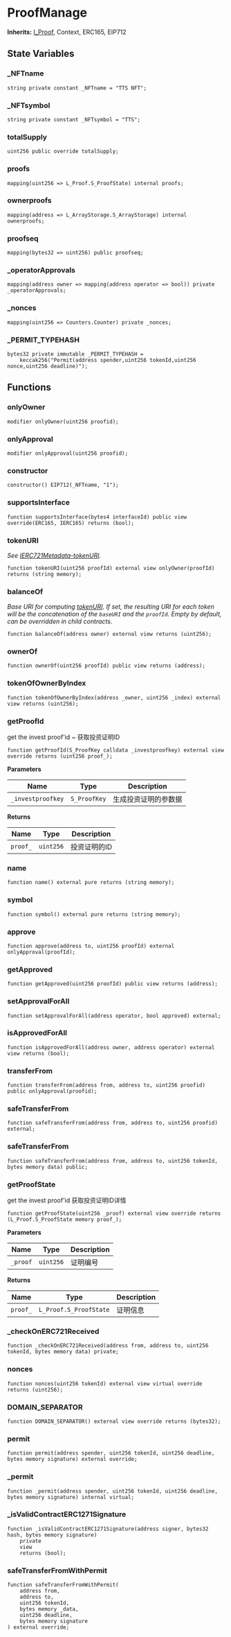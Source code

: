 # ProofManage
**Inherits:**
[I_Proof](/Contracts/interfaces/I_Proof.sol/interface.I_Proof.md), Context, ERC165, EIP712


## State Variables
### _NFTname

```solidity
string private constant _NFTname = "TTS NFT";
```


### _NFTsymbol

```solidity
string private constant _NFTsymbol = "TTS";
```


### totalSupply

```solidity
uint256 public override totalSupply;
```


### proofs

```solidity
mapping(uint256 => L_Proof.S_ProofState) internal proofs;
```


### ownerproofs

```solidity
mapping(address => L_ArrayStorage.S_ArrayStorage) internal ownerproofs;
```


### proofseq

```solidity
mapping(bytes32 => uint256) public proofseq;
```


### _operatorApprovals

```solidity
mapping(address owner => mapping(address operator => bool)) private _operatorApprovals;
```


### _nonces

```solidity
mapping(uint256 => Counters.Counter) private _nonces;
```


### _PERMIT_TYPEHASH

```solidity
bytes32 private immutable _PERMIT_TYPEHASH =
    keccak256("Permit(address spender,uint256 tokenId,uint256 nonce,uint256 deadline)");
```


## Functions
### onlyOwner


```solidity
modifier onlyOwner(uint256 proofid);
```

### onlyApproval


```solidity
modifier onlyApproval(uint256 proofid);
```

### constructor


```solidity
constructor() EIP712(_NFTname, "1");
```

### supportsInterface


```solidity
function supportsInterface(bytes4 interfaceId) public view override(ERC165, IERC165) returns (bool);
```

### tokenURI

*See [IERC721Metadata-tokenURI](/lib/forge-std/test/mocks/MockERC721.t.sol/contract.Token_ERC721.md#tokenuri).*


```solidity
function tokenURI(uint256 proofId) external view onlyOwner(proofId) returns (string memory);
```

### balanceOf

*Base URI for computing [tokenURI](/Contracts/ProofManage.sol/abstract.ProofManage.md#tokenuri). If set, the resulting URI for each
token will be the concatenation of the `baseURI` and the `proofId`. Empty
by default, can be overridden in child contracts.*


```solidity
function balanceOf(address owner) external view returns (uint256);
```

### ownerOf


```solidity
function ownerOf(uint256 proofId) public view returns (address);
```

### tokenOfOwnerByIndex


```solidity
function tokenOfOwnerByIndex(address _owner, uint256 _index) external view returns (uint256);
```

### getProofId

get the invest proof'id ~ 获取投资证明ID


```solidity
function getProofId(S_ProofKey calldata _investproofkey) external view override returns (uint256 proof_);
```
**Parameters**

|Name|Type|Description|
|----|----|-----------|
|`_investproofkey`|`S_ProofKey`|  生成投资证明的参数据|

**Returns**

|Name|Type|Description|
|----|----|-----------|
|`proof_`|`uint256`|投资证明的ID|


### name


```solidity
function name() external pure returns (string memory);
```

### symbol


```solidity
function symbol() external pure returns (string memory);
```

### approve


```solidity
function approve(address to, uint256 proofId) external onlyApproval(proofId);
```

### getApproved


```solidity
function getApproved(uint256 proofId) public view returns (address);
```

### setApprovalForAll


```solidity
function setApprovalForAll(address operator, bool approved) external;
```

### isApprovedForAll


```solidity
function isApprovedForAll(address owner, address operator) external view returns (bool);
```

### transferFrom


```solidity
function transferFrom(address from, address to, uint256 proofid) public onlyApproval(proofid);
```

### safeTransferFrom


```solidity
function safeTransferFrom(address from, address to, uint256 proofid) external;
```

### safeTransferFrom


```solidity
function safeTransferFrom(address from, address to, uint256 tokenId, bytes memory data) public;
```

### getProofState

get the invest proof'id 获取投资证明ID详情


```solidity
function getProofState(uint256 _proof) external view override returns (L_Proof.S_ProofState memory proof_);
```
**Parameters**

|Name|Type|Description|
|----|----|-----------|
|`_proof`|`uint256`|  证明编号|

**Returns**

|Name|Type|Description|
|----|----|-----------|
|`proof_`|`L_Proof.S_ProofState`| 证明信息|


### _checkOnERC721Received


```solidity
function _checkOnERC721Received(address from, address to, uint256 tokenId, bytes memory data) private;
```

### nonces


```solidity
function nonces(uint256 tokenId) external view virtual override returns (uint256);
```

### DOMAIN_SEPARATOR


```solidity
function DOMAIN_SEPARATOR() external view override returns (bytes32);
```

### permit


```solidity
function permit(address spender, uint256 tokenId, uint256 deadline, bytes memory signature) external override;
```

### _permit


```solidity
function _permit(address spender, uint256 tokenId, uint256 deadline, bytes memory signature) internal virtual;
```

### _isValidContractERC1271Signature


```solidity
function _isValidContractERC1271Signature(address signer, bytes32 hash, bytes memory signature)
    private
    view
    returns (bool);
```

### safeTransferFromWithPermit


```solidity
function safeTransferFromWithPermit(
    address from,
    address to,
    uint256 tokenId,
    bytes memory _data,
    uint256 deadline,
    bytes memory signature
) external override;
```

